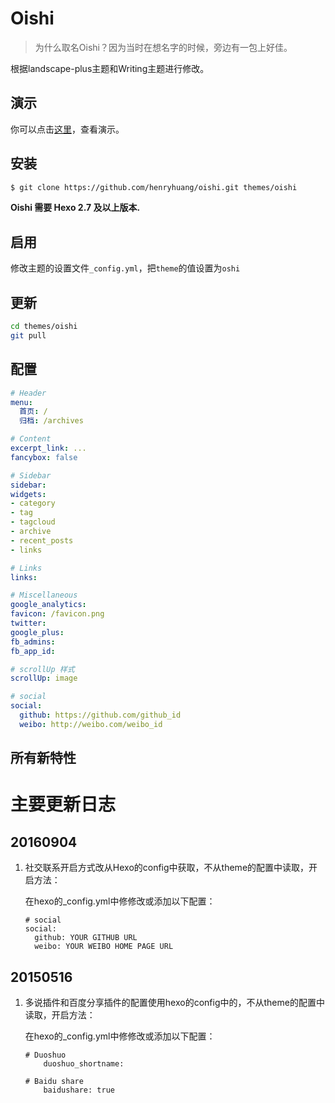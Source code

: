# Oishi

> 为什么取名Oishi？因为当时在想名字的时候，旁边有一包上好佳。

根据landscape-plus主题和Writing主题进行修改。

## 演示

你可以点击[这里](http://henryhuang.github.io/oishi/)，查看演示。

## 安装

``` bash
$ git clone https://github.com/henryhuang/oishi.git themes/oishi
```
**Oishi 需要 Hexo 2.7 及以上版本.**

## 启用

修改主题的设置文件`_config.yml`，把`theme`的值设置为`oshi`

## 更新

``` bash
cd themes/oishi
git pull
```

## 配置

```yml
# Header
menu:
  首页: /
  归档: /archives

# Content
excerpt_link: ...
fancybox: false

# Sidebar
sidebar: 
widgets:
- category
- tag
- tagcloud
- archive
- recent_posts
- links

# Links
links:

# Miscellaneous
google_analytics:
favicon: /favicon.png
twitter:
google_plus:
fb_admins: 
fb_app_id:

# scrollUp 样式
scrollUp: image

# social
social:
  github: https://github.com/github_id
  weibo: http://weibo.com/weibo_id
```

## 所有新特性

# 主要更新日志

## 20160904

1. 社交联系开启方式改从Hexo的config中获取，不从theme的配置中读取，开启方法：
    
    在hexo的_config.yml中修修改或添加以下配置：
    
    ```
    # social
    social:
      github: YOUR GITHUB URL
      weibo: YOUR WEIBO HOME PAGE URL
    ```

## 20150516

1. 多说插件和百度分享插件的配置使用hexo的config中的，不从theme的配置中读取，开启方法：
    
    在hexo的_config.yml中修修改或添加以下配置：
    
    ```
    # Duoshuo
        duoshuo_shortname: 

    # Baidu share
        baidushare: true
    ```